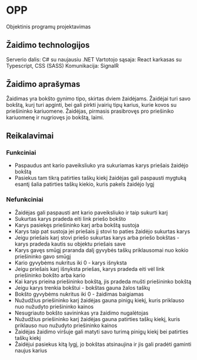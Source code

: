 # OPP
Objektinis programų projektavimas

## Žaidimo technologijos

Serverio dalis: C# su naujausiu .NET
Vartotojo sąsaja: React karkasas su Typescript, CSS (SASS)
Komunikacija: SignalR

##  Žaidimo aprašymas

Žaidimas yra bokšto gynimo tipo, skirtas dviem žaidėjams. Žaidėjai turi savo bokštą, kurį turi apginti, bei gali pirkti įvairių tipų karius, kurie kovos su priešininko kariuomene. Žaidėjas, pirmasis prasibrovęs pro priešiniko kariuomenę ir nugriovęs jo bokštą, laimi.  

## Reikalavimai
### Funkciniai

- Paspaudus ant kario paveiksliuko yra sukuriamas karys priešais žaidėjo bokštą
- Pasiekus tam tikrą patirties taškų kiekį žaidėjas gali paspausti mygtuką esantį šalia patirties taškų kiekio, kuris pakels žaidėjo lygį 

### Nefunkciniai

- Žaidėjas gali paspausti ant kario paveiksliuko ir taip sukurti karį
- Sukurtas karys pradeda eiti link priešo bokšto
- Karys pasiekęs priešininko karį arba bokštą sustoja
- Karys taip pat sustoja jei priešais jį stovi to paties žaidėjo sukurtas karys
- Jeigu priešais karį stovi priešo sukurtas karys arba priešo bokštas - karys pradeda kautis su objektu priešais save
- Karys gavęs smūgį praranda dalį gyvybės taškų priklausomai nuo kokio priešininko gavo smūgį
- Kario gyvybėms nukritus iki 0 - karys išnyksta
- Jeigu priešais karį išnyksta priešas, karys pradeda eiti vėl link priešininko bokšto arba kario
- Kai karys prieina priešininko bokštą, jis pradeda mušti priešininko bokštą
- Jeigu karys trenkia bokštui - bokštas gauna žalos taškų
- Bokšto gyvybėms nukritus iki 0 - žaidimas baigiamas
- Nužudžius priešininko karį žaidėjas gauna pinigų kiekį, kuris priklauso nuo nužudyto priešininko kainos
- Nesugriauto bokšto savininkas yra žaidimo nugalėtojas
- Nužudžius priešininko karį žaidėjas gauna patirties taškų kiekį, kuris priklauso nuo nužudyto priešininko kainos
- Žaidėjas žaidimo viršuje gali matyti savo turimą pinigų kiekį bei patirties taškų kiekį
- Žaidėjui pasiekus kitą lygį, jo bokštas atsinaujina ir jis gali pradėti gaminti naujus karius
